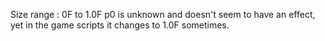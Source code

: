Size range : 0F to 1.0F
p0 is unknown and doesn't seem to have an effect, yet in the game scripts it changes to 1.0F sometimes.